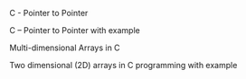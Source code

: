 C - Pointer to Pointer

C – Pointer to Pointer with example

Multi-dimensional Arrays in C

Two dimensional (2D) arrays in C programming with example
